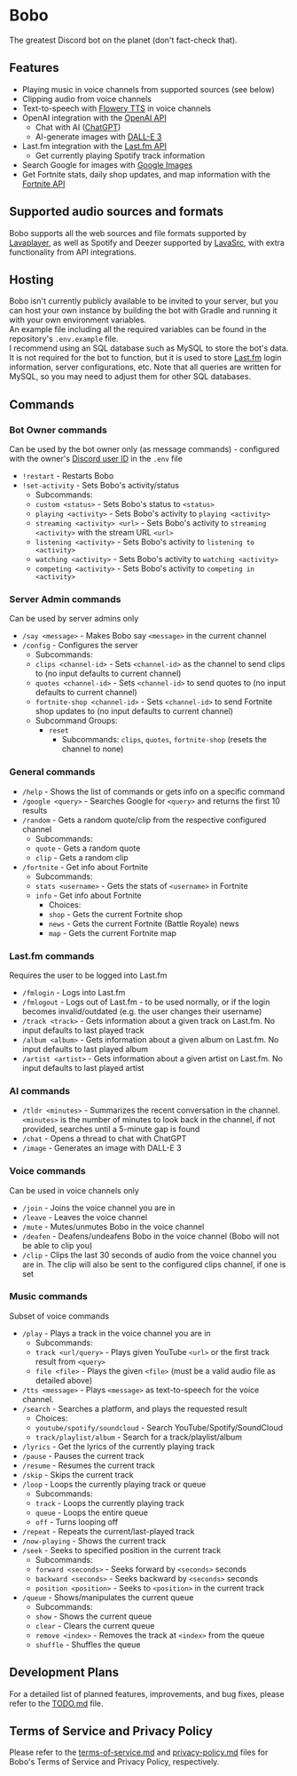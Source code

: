 # Bobo

The greatest Discord bot on the planet (don't fact-check that).

## Features
* Playing music in voice channels from supported sources (see below)
* Clipping audio from voice channels
* Text-to-speech with [Flowery TTS](https://flowery.pw/) in voice channels
* OpenAI integration with the [OpenAI API](https://github.com/TheoKanning/openai-java)
  * Chat with AI ([ChatGPT](https://chat.openai.com/))
  * AI-generate images with [DALL-E 3](https://openai.com/dall-e-3)
* Last.fm integration with the [Last.fm API](https://www.last.fm/api)
  * Get currently playing Spotify track information
* Search Google for images with [Google Images](https://developers.google.com/custom-search/v1/overview)
* Get Fortnite stats, daily shop updates, and map information with the [Fortnite API](https://fortnite-api.com/)

## Supported audio sources and formats
Bobo supports all the web sources and file formats supported by [Lavaplayer](https://github.com/lavalink-devs/lavaplayer), as well as Spotify and Deezer supported by [LavaSrc](https://github.com/topi314/LavaSrc), with extra functionality from API integrations.

## Hosting
Bobo isn't currently publicly available to be invited to your server, but you can host your own instance by building the bot with Gradle and running it with your own environment variables.
<br>
An example file including all the required variables can be found in the repository's `.env.example` file.
<br>
I recommend using an SQL database such as MySQL to store the bot's data. It is not required for the bot to function, but it is used to store [Last.fm](https://www.last.fm/home) login information, server configurations, etc. Note that all queries are written for MySQL, so you may need to adjust them for other SQL databases.

## Commands
### Bot Owner commands
Can be used by the bot owner only (as message commands) - configured with the owner's [Discord user ID](https://support.discord.com/hc/en-us/articles/206346498-Where-can-I-find-my-User-Server-Message-ID) in the `.env` file
* `!restart` - Restarts Bobo
* `!set-activity` - Sets Bobo's activity/status
    * Subcommands:
    * `custom <status>` - Sets Bobo's status to `<status>`
    * `playing <activity>` - Sets Bobo's activity to `playing <activity>`
    * `streaming <activity> <url>` - Sets Bobo's activity to `streaming <activity>` with the stream URL `<url>`
    * `listening <activity>` - Sets Bobo's activity to `listening to <activity>`
    * `watching <activity>` - Sets Bobo's activity to `watching <activity>`
    * `competing <activity>` - Sets Bobo's activity to `competing in <activity>`

### Server Admin commands
Can be used by server admins only
* `/say <message>` - Makes Bobo say `<message>` in the current channel
* `/config` - Configures the server
  * Subcommands:
  * `clips <channel-id>` - Sets `<channel-id>` as the channel to send clips to (no input defaults to current channel)
  * `quotes <channel-id>` - Sets `<channel-id>` to send quotes to (no input defaults to current channel)
  * `fortnite-shop <channel-id>` - Sets `<channel-id>` to send Fortnite shop updates to (no input defaults to current channel)
  * Subcommand Groups:
    * `reset`
      * Subcommands: `clips`, `quotes`, `fortnite-shop` (resets the channel to none)

### General commands
* `/help` - Shows the list of commands or gets info on a specific command
* `/google <query>` - Searches Google for `<query>` and returns the first 10 results
* `/random` - Gets a random quote/clip from the respective configured channel
  * Subcommands:
  * `quote` - Gets a random quote
  * `clip` - Gets a random clip
* `/fortnite` - Get info about Fortnite
  * Subcommands:
  * `stats <username>` - Gets the stats of `<username>` in Fortnite
  * `info` - Get info about Fortnite
    * Choices:
    * `shop` - Gets the current Fortnite shop
    * `news` - Gets the current Fortnite (Battle Royale) news
    * `map` - Gets the current Fortnite map

### Last.fm commands
Requires the user to be logged into Last.fm
* `/fmlogin` - Logs into Last.fm
* `/fmlogout` - Logs out of Last.fm - to be used normally, or if the login becomes invalid/outdated (e.g. the user changes their username)
* `/track <track>` - Gets information about a given track on Last.fm. No input defaults to last played track
* `/album <album>` - Gets information about a given album on Last.fm. No input defaults to last played album
* `/artist <artist>` - Gets information about a given artist on Last.fm. No input defaults to last played artist

### AI commands
* `/tldr <minutes>` - Summarizes the recent conversation in the channel. `<minutes>` is the number of minutes to look back in the channel, if not provided, searches until a 5-minute gap is found
* `/chat` - Opens a thread to chat with ChatGPT
* `/image` - Generates an image with DALL-E 3

### Voice commands
Can be used in voice channels only
* `/join` - Joins the voice channel you are in
* `/leave` - Leaves the voice channel
* `/mute` - Mutes/unmutes Bobo in the voice channel
* `/deafen` - Deafens/undeafens Bobo in the voice channel (Bobo will not be able to clip you)
* `/clip` - Clips the last 30 seconds of audio from the voice channel you are in. The clip will also be sent to the configured clips channel, if one is set

### Music commands
Subset of voice commands
* `/play` - Plays a track in the voice channel you are in
    * Subcommands:
    * `track <url/query>` - Plays given YouTube `<url>` or the first track result from `<query>`
    * `file <file>` - Plays the given `<file>` (must be a valid audio file as detailed above)
* `/tts <message>` - Plays `<message>` as text-to-speech for the voice channel.
* `/search` - Searches a platform, and plays the requested result
    * Choices:
    * `youtube/spotify/soundcloud` - Search YouTube/Spotify/SoundCloud
    * `track/playlist/album` - Search for a track/playlist/album
* `/lyrics` - Get the lyrics of the currently playing track
* `/pause` - Pauses the current track
* `/resume` - Resumes the current track
* `/skip` - Skips the current track
* `/loop` - Loops the currently playing track or queue
  * Subcommands:
  * `track` - Loops the currently playing track
  * `queue` - Loops the entire queue
  * `off` - Turns looping off
* `/repeat` - Repeats the current/last-played track
* `/now-playing` - Shows the current track
* `/seek` - Seeks to specified position in the current track
  * Subcommands:
  * `forward <seconds>` - Seeks forward by `<seconds>` seconds
  * `backward <seconds>` - Seeks backward by `<seconds>` seconds
  * `position <position>` - Seeks to `<position>` in the current track
* `/queue` - Shows/manipulates the current queue
  * Subcommands:
  * `show` - Shows the current queue
  * `clear` - Clears the current queue
  * `remove <index>` - Removes the track at `<index>` from the queue
  * `shuffle` - Shuffles the queue

## Development Plans
For a detailed list of planned features, improvements, and bug fixes, please refer to the [TODO.md](TODO.md) file.

## Terms of Service and Privacy Policy
Please refer to the [terms-of-service.md](terms-of-service.md) and [privacy-policy.md](privacy-policy.md) files for Bobo's Terms of Service and Privacy Policy, respectively.